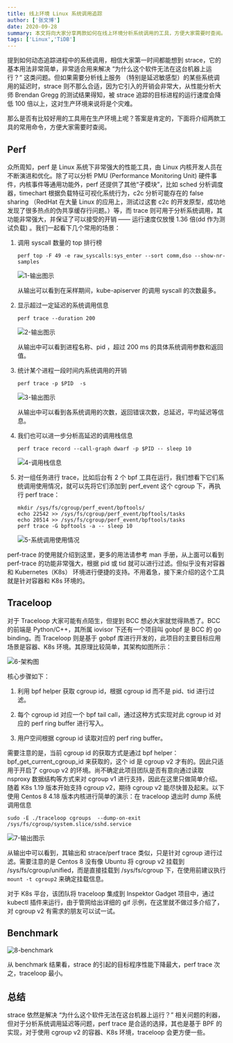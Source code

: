 ```yaml
---
title: 线上环境 Linux 系统调用追踪
author: ['张文博']
date: 2020-09-28
summary: 本文将向大家分享两款如何在线上环境分析系统调用的工具，方便大家需要时查阅。
tags: ['Linux','TiDB']
---
```


提到如何动态追踪进程中的系统调用，相信大家第一时间都能想到 strace，它的基本用法非常简单，非常适合用来解决 “为什么这个软件无法在这台机器上运行？” 这类问题。但如果需要分析线上服务 （特别是延迟敏感型）的某些系统调用的延迟时，strace 则不那么合适，因为它引入的开销会非常大，从性能分析大师 Brendan Gregg 的测试结果得知，被 strace 追踪的目标进程的运行速度会降低 100 倍以上，这对生产环境来说将是个灾难。

那么是否有比较好用的工具用在生产环境上呢？答案是肯定的，下面将介绍两款工具的常用命令，方便大家需要时查阅。

## Perf

众所周知，perf 是 Linux 系统下非常强大的性能工具，由 Linux 内核开发人员在不断演进和优化。除了可以分析  PMU (Performance Monitoring Unit) 硬件事件，内核事件等通用功能外，perf 还提供了其他“子模块”，比如 sched 分析调度器，timechart 根据负载特征可视化系统行为，c2c 分析可能存在的 false sharing （RedHat 在大量 Linux 的应用上，测试过这套 c2c 的开发原型，成功地发现了很多热点的伪共享缓存行问题。）等，而 trace 则可用于分析系统调用，其功能非常强大，并保证了可以接受的开销 —— 运行速度仅放慢 1.36 倍(dd 作为测试负载) 。我们一起看下几个常用的场景：

1. 调用 syscall 数量的 top 排行榜 

    ```
    perf top -F 49 -e raw_syscalls:sys_enter --sort comm,dso --show-nr-samples
    ```

   ![1-输出图示](media/online-environment-analysis-system/1-输出图示.png)

   从输出可以看到在采样期间，kube-apiserver 的调用 syscall 的次数最多。

2. 显示超过一定延迟的系统调用信息

    ```
    perf trace --duration 200
    ```

   ![2-输出图示](media/online-environment-analysis-system/2-输出图示.png)

   从输出中可以看到进程名称、pid ，超过 200 ms 的具体系统调用参数和返回值。

3. 统计某个进程一段时间内系统调用的开销

    ```
    perf trace -p $PID  -s
    ```

    ![3-输出图示](media/online-environment-analysis-system/3-输出图示.png)

    从输出中可以看到各系统调用的次数，返回错误次数，总延迟，平均延迟等信息。

4. 我们也可以进一步分析高延迟的调用栈信息

    ```
    perf trace record --call-graph dwarf -p $PID -- sleep 10
    ```

    ![4-调用栈信息](media/online-environment-analysis-system/4-调用栈信息.png)

5. 对一组任务进行 trace，比如后台有 2 个 bpf 工具在运行，我们想看下它们系统调用使用情况，就可以先将它们添加到 perf_event 这个 cgroup 下，再执行 perf trace：

    ```
    mkdir /sys/fs/cgroup/perf_event/bpftools/
    echo 22542 >> /sys/fs/cgroup/perf_event/bpftools/tasks
    echo 20514 >> /sys/fs/cgroup/perf_event/bpftools/tasks
    perf trace -G bpftools -a -- sleep 10
    ```

   ![5-系统调用使用情况](media/online-environment-analysis-system/5-系统调用使用情况.png)
 
perf-trace 的使用就介绍到这里，更多的用法请参考 man 手册，从上面可以看到 perf-trace 的功能非常强大，根据 pid 或 tid 就可以进行过滤。但似乎没有对容器和 Kubernetes（K8s） 环境进行便捷的支持。不用着急，接下来介绍的这个工具就是针对容器和 K8s 环境的。

## Traceloop

对于 Traceloop 大家可能有点陌生，但提到 BCC 想必大家就觉得熟悉了。BCC 的前端是 Python/C++，其所属 iovisor 下还有一个项目叫 gobpf 是 BCC 的 go binding。而 Traceloop 则是基于 gobpf 库进行开发的，此项目的主要目标应用场景是容器、K8s 环境。其原理比较简单，其架构如图所示：

![6-架构图](media/online-environment-analysis-system/6-架构图.png)

核心步骤如下：

1. 利用 bpf helper 获取 cgroup id，根据 cgroup id 而不是 pid、tid 进行过滤。

2. 每个 cgroup id 对应一个 bpf tail call，通过这种方式实现对此 cgroup id 对应的 perf ring buffer 进行写入。

3. 用户空间根据 cgroup id 读取对应的 perf ring buffer。

需要注意的是，当前 cgroup id 的获取方式是通过 bpf helper：bpf_get_current_cgroup_id 来获取的，这个 id 是 cgroup v2 才有的。因此只适用于开启了 cgroup v2 的环境。尚不确定此项目团队是否有意向通过读取 nsproxy 数据结构等方式来对 cgroup v1 进行支持，因此在这里只做简单介绍。随着 K8s 1.19 版本开始支持 cgroup v2，期待 cgroup v2 能尽快普及起来。以下使用 Centos 8 4.18 版本内核进行简单的演示：在 traceloop 退出时 dump 系统调用信息

```
sudo -E ./traceloop cgroups  --dump-on-exit /sys/fs/cgroup/system.slice/sshd.service
```

![7-输出图示](media/online-environment-analysis-system/7-输出图示.png)

从输出中可以看到，其输出和 strace/perf trace 类似，只是针对 cgroup 进行过滤。需要注意的是 Centos 8 没有像 Ubuntu 将 cgroup v2 挂载到 /sys/fs/cgroup/unified，而是直接挂载到 /sys/fs/cgroup 下，在使用前建议执行 `mount -t cgroup2` 来确定挂载信息。

对于 K8s 平台，该团队将 traceloop 集成到 Inspektor Gadget 项目中，通过 kubectl 插件来运行，由于管网给出详细的 gif 示例，在这里就不做过多介绍了，对 cgroup v2 有需求的朋友可以试一试。

## Benchmark

![8-benchmark](media/online-environment-analysis-system/8-benchmark.png)

从 benchmark 结果看，strace 的引起的目标程序性能下降最大，perf trace 次之，traceloop 最小。

## 总结

strace 依然是解决 “为什么这个软件无法在这台机器上运行？” 相关问题的利器，但对于分析系统调用延迟等问题，perf trace 是合适的选择，其也是基于 BPF 的实现，对于使用 cgroup v2 的容器、K8s 环境，traceloop 会更方便一些。
